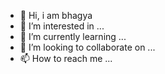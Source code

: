 - 👋 Hi, i am bhagya
- 👀 I’m interested in ...
- 🌱 I’m currently learning ...
- 💞️ I’m looking to collaborate on ...
- 📫 How to reach me ...

<!---
vaddellibhagya/vaddellibhagya is a ✨ special ✨ repository because its `README.md` (this file) appears on your GitHub profile.
You can click the Preview link to take a look at your changes.
--->
